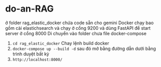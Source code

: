 # do-an-RAG
ở folder rag_elastic_docker chứa code sẵn cho gemini
Docker chạy bao gồm cài elastichsearch và chạy ở cổng 9200
và dùng FastAPI để start server ở cổng 8000
Di chuyển vào folder chưa file docker-compose
1. `cd rag_elastic_docker`
Chay lệnh build docker
2. `docker-compose up --build -d`
sau đó mở bằng đường dẫn dưới bằng trình duyệt bất kỳ
3. `http://localhost:8000/`

